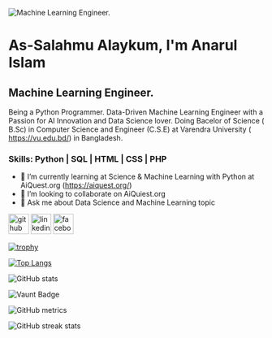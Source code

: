 ![Machine Learning Engineer.](https://media.licdn.com/dms/image/v2/D5616AQHSuL70F3Oxrw/profile-displaybackgroundimage-shrink_350_1400/profile-displaybackgroundimage-shrink_350_1400/0/1715699610169?e=1732752000&v=beta&t=_fRzreh6HHCwtmf6g6Nz29sQsgeMsJePEN7G7NN4j6I)
# As-Salahmu Alaykum, I'm Anarul Islam
## Machine Learning Engineer.


Being a Python Programmer. Data-Driven Machine Learning Engineer with a Passion for AI Innovation and Data Science lover. Doing Bacelor of Science ( B.Sc) in Computer Science and Engineer (C.S.E) at Varendra University ( https://vu.edu.bd/) in Bangladesh.

### Skills: Python | SQL | HTML | CSS |  PHP

- 🌱 I’m currently learning at Science & Machine Learning with Python at AiQuest.org (https://aiquest.org/) 
- 👯 I’m looking to collaborate on AiQuiest.org 
- 💬 Ask me about Data Science and Machine Learning topic 


[<img src='https://cdn.jsdelivr.net/npm/simple-icons@3.0.1/icons/github.svg' alt='github' height='40'>](https://github.com/Anarulislam10)  [<img src='https://cdn.jsdelivr.net/npm/simple-icons@3.0.1/icons/linkedin.svg' alt='linkedin' height='40'>](https://www.linkedin.com/in/https://www.linkedin.com/in/islamanarul//)  [<img src='https://cdn.jsdelivr.net/npm/simple-icons@3.0.1/icons/facebook.svg' alt='facebook' height='40'>](https://www.facebook.com/https://www.facebook.com/profile.php?id=100095427528031)  

[![trophy](https://github-profile-trophy.vercel.app/?username=Anarulislam10)](https://github.com/ryo-ma/github-profile-trophy)

[![Top Langs](https://github-readme-stats.vercel.app/api/top-langs/?username=Anarulislam10)](https://github.com/anuraghazra/github-readme-stats)

![GitHub stats](https://github-readme-stats.vercel.app/api?username=Anarulislam10&show_icons=true)  

![Vaunt Badge](https://api.vaunt.dev/v1/github/entities/Anarulislam10/contributions?format=svg&private=false)  

![GitHub metrics](https://metrics.lecoq.io/Anarulislam10)  

![GitHub streak stats](https://streak-stats.demolab.com/?user=Anarulislam10)  


